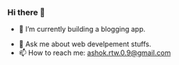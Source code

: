 ### Hi there 👋

<!--
**EmpAsh938/EmpAsh938** is a ✨ _special_ ✨ repository because its `README.md` (this file) appears on your GitHub profile.

Here are some ideas to get you started:
-->

- 🌱 I’m currently building a blogging app.
<!-- 👯 I’m looking to collaborate on ... 
- 🤔 I’m looking for help with ... -->
- 💬 Ask me about web develpement stuffs.
- 📫 How to reach me: ashok.rtw.0.9@gmail.com
<!-- 😄 Pronouns: ...
- ⚡ Fun fact: ...
-->
